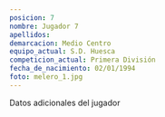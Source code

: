 ```yaml
---
posicion: 7
nombre: Jugador 7
apellidos: 
demarcacion: Medio Centro
equipo_actual: S.D. Huesca
competicion_actual: Primera División
fecha_de_nacimiento: 02/01/1994
foto: melero_1.jpg
---
```

Datos adicionales del jugador